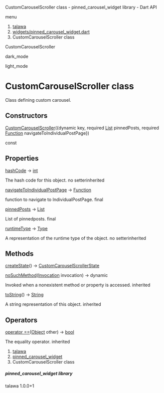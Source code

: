 




CustomCarouselScroller class - pinned\_carousel\_widget library - Dart API







menu

1. [talawa](../index.html)
2. [widgets/pinned\_carousel\_widget.dart](../file-___home_harshil_Desktop_open-source_palisadoes_talawa_lib_widgets_pinned_carousel_widget/)
3. CustomCarouselScroller class

CustomCarouselScroller


dark\_mode

light\_mode




# CustomCarouselScroller class


Class defining custom carousel.


## Constructors

[CustomCarouselScroller](../file-___home_harshil_Desktop_open-source_palisadoes_talawa_lib_widgets_pinned_carousel_widget/CustomCarouselScroller/CustomCarouselScroller.html)({dynamic key, required [List](https://api.flutter.dev/flutter/dart-core/List-class.html) pinnedPosts, required [Function](https://api.flutter.dev/flutter/dart-core/Function-class.html) navigateToIndividualPostPage})

const



## Properties

[hashCode](https://api.flutter.dev/flutter/dart-core/Object/hashCode.html)
→ [int](https://api.flutter.dev/flutter/dart-core/int-class.html)

The hash code for this object.
no setterinherited

[navigateToIndividualPostPage](../file-___home_harshil_Desktop_open-source_palisadoes_talawa_lib_widgets_pinned_carousel_widget/CustomCarouselScroller/navigateToIndividualPostPage.html)
→ [Function](https://api.flutter.dev/flutter/dart-core/Function-class.html)

function to navigate to IndividualPostPage.
final

[pinnedPosts](../file-___home_harshil_Desktop_open-source_palisadoes_talawa_lib_widgets_pinned_carousel_widget/CustomCarouselScroller/pinnedPosts.html)
→ [List](https://api.flutter.dev/flutter/dart-core/List-class.html)

List of pinnedposts.
final

[runtimeType](https://api.flutter.dev/flutter/dart-core/Object/runtimeType.html)
→ [Type](https://api.flutter.dev/flutter/dart-core/Type-class.html)

A representation of the runtime type of the object.
no setterinherited



## Methods

[createState](../file-___home_harshil_Desktop_open-source_palisadoes_talawa_lib_widgets_pinned_carousel_widget/CustomCarouselScroller/createState.html)()
→ [CustomCarouselScrollerState](../file-___home_harshil_Desktop_open-source_palisadoes_talawa_lib_widgets_pinned_carousel_widget/CustomCarouselScrollerState-class.html)



[noSuchMethod](https://api.flutter.dev/flutter/dart-core/Object/noSuchMethod.html)([Invocation](https://api.flutter.dev/flutter/dart-core/Invocation-class.html) invocation)
→ dynamic


Invoked when a nonexistent method or property is accessed.
inherited

[toString](https://api.flutter.dev/flutter/dart-core/Object/toString.html)()
→ [String](https://api.flutter.dev/flutter/dart-core/String-class.html)


A string representation of this object.
inherited



## Operators

[operator ==](https://api.flutter.dev/flutter/dart-core/Object/operator_equals.html)([Object](https://api.flutter.dev/flutter/dart-core/Object-class.html) other)
→ [bool](https://api.flutter.dev/flutter/dart-core/bool-class.html)


The equality operator.
inherited



 


1. [talawa](../index.html)
2. [pinned\_carousel\_widget](../file-___home_harshil_Desktop_open-source_palisadoes_talawa_lib_widgets_pinned_carousel_widget/)
3. CustomCarouselScroller class

##### pinned\_carousel\_widget library





talawa
1.0.0+1






